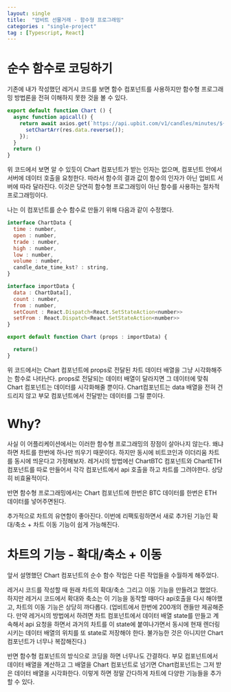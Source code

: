 ```yaml
---
layout: single
title:  "업비트 선물거래 - 함수형 프로그래밍"
categories : "single-project"
tag : [Typescript, React]
---
```


# 순수 함수로 코딩하기

기존에 내가 작성했던 레거시 코드를 보면 함수 컴포넌트를 사용하지만 함수형 프로그래밍 방법론을 전혀 이해하지 못한 것을 볼 수 있다.
```js
export default function Chart () {
  async function apicall() {
    return await axios.get(`https://api.upbit.com/v1/candles/minutes/${unit}?market=KRW-${coin}&count=100`).then(res => {
      setChartArr(res.data.reverse());
    });
  } 
  return ()
}
```
위 코드에서 보면 알 수 있듯이 Chart 컴포넌트가 받는 인자는 없으며, 컴포넌트 안에서 서버에 데이터 호출을 요청한다. 따라서 함수의 결과 값이 함수의 인자가 아닌 업비트 서버에 따라 달라진다. 이것은 당연히 함수형 프로그래밍이 아닌 함수를 사용하는 절차적 프로그래밍이다.

나는 이 컴포넌트를 순수 함수로 만들기 위해 다음과 같이 수정했다.

```js
interface ChartData {
  time : number,
  open : number,
  trade : number,
  high : number,
  low : number,
  volume : number,
  candle_date_time_kst? : string,
}

interface importData {
  data : ChartData[],
  count : number,
  from : number,
  setCount : React.Dispatch<React.SetStateAction<number>>
  setFrom : React.Dispatch<React.SetStateAction<number>>
}

export default function Chart (props : importData) {

  return()
}
```
위 코드에서는 Chart 컴포넌트에 props로 전달된 차트 데이터 배열을 그냥 시각화해주는 함수로 나타난다. props로 전달되는 데이터 배열이 달라지면 그 데이터에 맞춰 Chart 컴포넌트는 데이터를 시각화해줄 뿐이다. Chart컴포넌트는 data 배열을 전혀 건드리지 않고 부모 컴포넌트에서 전달받는 데이터를 그릴 뿐이다.

# Why?

사실 이 어플리케이션에서는 이러한 함수형 프로그래밍의 장점이 살아나지 않는다. 왜냐하면 차트를 한번에 하나만 띄우기 때문이다. 하지만 동시에 비트코인과 이더리움 차트를 동시에 띄운다고 가정해보자. 레거시의 방법에선 ChartBTC 컴포넌트와 ChartETH 컴포넌트를 따로 만들어서 각각 컴포넌트에서 api 호출을 하고 차트를 그려야한다. 상당히 비효율적이다.

반면 함수형 프로그래밍에서는 Chart 컴포넌트에 한번은 BTC 데이터를 한번은 ETH 데이터를 넣어주면된다. 

추가적으로 차트의 유연함이 좋아진다. 이번에 리팩토링하면서 새로 추가된 기능인 확대/축소 + 차트 이동 기능이 쉽게 가능해진다. 

# 차트의 기능 - 확대/축소 + 이동

앞서 설명했던 Chart 컴포넌트의 순수 함수 작업은 다른 작업들을 수월하게 해주었다.

레거시 코드를 작성할 때 원래 차트의 확대/축소 그리고 이동 기능을 만들려고 했었다. 하지만 레거시 코드에서 확대와 축소는 이 기능을 동작할 때마다 api호출을 다시 해야했고, 차트의 이동 기능은 상당히 까다롭다. (업비트에서 한번에 200개의 캔들만 제공해준다. 만약 레거시의 방법에서 하려면 차트 컴포넌트에서 데이터 배열 state를 만들고 계속해서 api 요청을 하면서 과거의 차트를 이 state에 붙여나가면서 동시에 현재 렌더링시키는 데이터 배열의 위치를 또 state로 저장해야 한다. 불가능한 것은 아니지만 Chart 컴포넌트가 너무나 복잡해진다.) 

반면 함수형 컴포넌트의 방식으로 코딩을 하면 너무나도 간결하다. 부모 컴포넌트에서 데이터 배열을 계산하고 그 배열을 Chart 컴포넌트로 넘기면 Chart컴포넌트는 그저 받은 데이터 배열을 시각화한다. 이렇게 하면 정말 간다하게 차트에 다양한 기능들을 추가할 수 있다.


